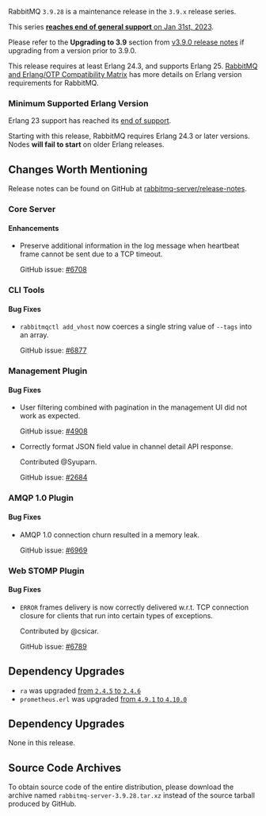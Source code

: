 RabbitMQ `3.9.28` is a maintenance release in the `3.9.x` release series.

This series [**reaches end of general support** on Jan 31st, 2023](https://rabbitmq.com/versions.html).

Please refer to the **Upgrading to 3.9** section from [v3.9.0 release notes](https://github.com/rabbitmq/rabbitmq-server/releases/tag/v3.9.0)
if upgrading from a version prior to 3.9.0.

This release requires at least Erlang 24.3, and supports Erlang 25.
[RabbitMQ and Erlang/OTP Compatibility Matrix](https://www.rabbitmq.com/which-erlang.html) has more details on Erlang version requirements for RabbitMQ.


### Minimum Supported Erlang Version

Erlang 23 support has reached its [end of support](https://www.rabbitmq.com/which-erlang.html).

Starting with this release, RabbitMQ requires Erlang 24.3 or later versions. Nodes **will fail to start** on older Erlang releases.

## Changes Worth Mentioning

Release notes can be found on GitHub at [rabbitmq-server/release-notes](https://github.com/rabbitmq/rabbitmq-server/tree/v3.9.x/release-notes).

### Core Server

#### Enhancements

 * Preserve additional information in the log message when heartbeat frame cannot
   be sent due to a TCP timeout.

   GitHub issue: [#6708](https://github.com/rabbitmq/rabbitmq-server/pull/6708)


### CLI Tools

#### Bug Fixes

 * `rabbitmqctl add_vhost` now coerces a single string value of `--tags` into an array.

   GitHub issue: [#6877](https://github.com/rabbitmq/rabbitmq-server/pull/6877)


### Management Plugin

#### Bug Fixes

 * User filtering combined with pagination in the management UI did not work as expected.

   GitHub issue: [#4908](https://github.com/rabbitmq/rabbitmq-server/issues/4908)

 * Correctly format JSON field value in channel detail API response.

   Contributed @Syuparn.

   GitHub issue: [#2684](https://github.com/rabbitmq/rabbitmq-server/issues/2684)


### AMQP 1.0 Plugin

#### Bug Fixes

 * AMQP 1.0 connection churn resulted in a memory leak.

   GitHub issue: [#6969](https://github.com/rabbitmq/rabbitmq-server/issues/6969)


### Web STOMP Plugin

#### Bug Fixes

 * `ERROR` frames delivery is now correctly delivered w.r.t. TCP connection closure for clients that run into
   certain types of exceptions.

   Contributed by @csicar.

   GitHub issue: [#6789](https://github.com/rabbitmq/rabbitmq-server/pull/6789)

## Dependency Upgrades

 * `ra` was upgraded [from `2.4.5` to `2.4.6`](https://github.com/rabbitmq/ra/releases)
 * `prometheus.erl` was upgraded [from `4.9.1` to `4.10.0`](https://github.com/deadtrickster/prometheus.erl/tags)


## Dependency Upgrades

None in this release.


## Source Code Archives

To obtain source code of the entire distribution, please download the archive named `rabbitmq-server-3.9.28.tar.xz`
instead of the source tarball produced by GitHub.
